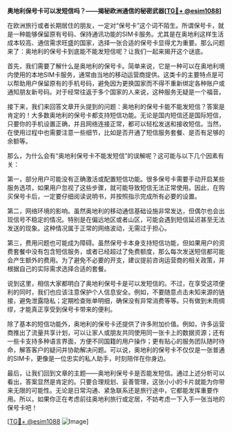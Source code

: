 **奥地利保号卡可以发短信吗？——揭秘欧洲通信的秘密武器[[TG💪+ @esim1088](https://t.me/s/esim1088)]**

在欧洲旅行或者长期居住的朋友，一定对“保号卡”这个词不陌生。所谓保号卡，就是一种能够保留原有号码、保持通讯功能的SIM卡服务。尤其是在奥地利这样生活成本较高、通信需求旺盛的国家，选择一张合适的保号卡显得尤为重要。那么问题来了：奥地利的保号卡到底能不能发短信呢？让我们一起来揭开这个谜底。

首先，我们需要了解什么是奥地利的保号卡。简单来说，它是一种可以在奥地利境内使用的本地SIM卡服务，通常由当地的移动运营商提供。这类卡的主要特点是可以帮助用户保留原有的手机号码，避免因为更换国家而不得不重新绑定各种账户或通知朋友新号码。对于经常往返于多个国家的人来说，这种服务无疑是一个福音。

接下来，我们来回答文章开头提到的问题：奥地利的保号卡能不能发短信？答案是肯定的！大多数奥地利的保号卡都支持短信功能。无论是国内短信还是国际短信，只要你的手机设置正确，并且网络连接正常，都可以轻松发送和接收短信。当然，在使用过程中也需要注意一些细节，比如是否开通了短信服务套餐、是否有足够的余额等。

那么，为什么会有“奥地利保号卡不能发短信”的误解呢？这可能与以下几个因素有关：

第一，部分用户可能没有正确激活或配置短信功能。很多保号卡需要手动开启某些服务选项，如果用户忽视了这些步骤，就可能导致短信无法正常使用。因此，在购买保号卡后，一定要仔细阅读说明书，并按照指示完成所有必要的设置。

第二，网络环境的影响。虽然奥地利的移动通信基础设施非常发达，但偶尔也会出现信号不稳定的情况。特别是在偏远地区或者山区，可能会遇到短信延迟甚至无法发送的现象。这种情况属于正常的网络波动，无需过于担心。

第三，费用问题也可能成为障碍。虽然保号卡本身支持短信功能，但如果用户的资费套餐中没有包含短信服务，或者已经超过了免费额度，那么每次发送短信都可能会产生额外的费用。为了避免不必要的开支，建议提前咨询运营商的相关政策，并根据自己的实际需求选择合适的套餐。

说到这里，相信大家都明白了奥地利保号卡是可以发短信的。不过，在享受这项便利的同时，我们也应该注意保护个人信息安全。例如，不要随意点击未知来源的链接，避免泄露隐私；定期检查账单明细，确保没有异常消费等等。只有做到未雨绸缪，才能真正享受到保号卡带来的便利。

除了基本的短信功能外，奥地利的保号卡还提供了许多附加价值。例如，许多运营商推出了流量共享计划，可以让家人或朋友共同使用同一张卡上的数据资源；还有一些卡支持多种语言界面，方便不同国籍的用户操作；更有贴心的服务团队随时待命，解答客户的疑问并协助解决问题。可以说，奥地利的保号卡不仅仅是一张普通的SIM卡，更像是一位忠实的私人助手，时刻陪伴在你身边。

最后，让我们回到文章的主题——奥地利保号卡是否能发短信。通过上述分析可以看出，答案显然是肯定的。只要合理规划、妥善管理，这张小小的卡片就能为你带来无限的可能性。无论是日常沟通、紧急联系还是旅行途中，它都能发挥重要作用。所以，如果你正在考虑前往奥地利旅行或定居，不妨考虑一下入手一张当地的保号卡吧！

[[TG💪+ @esim1088](https://t.me/s/esim1088) ![Image](https://i.postimg.cc/4NQfJmqS/Snipaste-2025-05-13-00-14-12.png)]